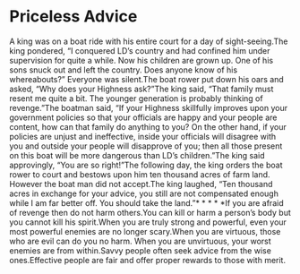 # Priceless Advice

A king was on a boat ride with his entire court for a day of sight-seeing.The king pondered, “I conquered LD’s country and had confined him under supervision for quite a while. Now his children are grown up. One of his sons snuck out and left the country. Does anyone know of his whereabouts?”      Everyone was silent.The boat rower put down his oars and asked, “Why does your Highness ask?”The king said, “That family must resent me quite a bit. The younger generation is probably thinking of revenge.”The boatman said, “If your Highness skillfully improves upon your government policies so that your officials are happy and your people are content, how can that family do anything to you? On the other hand, if your policies are unjust and ineffective, inside your officials will disagree with you and outside your people will disapprove of you; then all those present on this boat will be more dangerous than LD’s children.”The king said approvingly, “You are so right!”The following day, the king orders the boat rower to court and bestows upon him ten thousand acres of farm land. However the boat man did not accept.The king laughed, “Ten thousand acres in exchange for your advice, you still are not compensated enough while I am far better off. You should take the land.”* * * * *If you are afraid of revenge then do not harm others.You can kill or harm a person’s body but you cannot kill his spirit.When you are truly strong and powerful, even your most powerful enemies are no longer scary.When you are virtuous, those who are evil can do you no harm. When you are unvirtuous, your worst enemies are from within.Savvy people often seek advice from the wise ones.​Effective people are fair and offer proper rewards to those with merit.